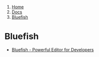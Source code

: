 <!-- -
Title: Bluefish
Description: Notes and links on the Bluefish text editor
First Published: 2014-03-10
- -->

<ol class="breadcrumb" itemprop="breadcrumb">
	<li><a href="/">Home</a></li>
	<li><a href="/docs/">Docs</a></li>
	<li><a href="/docs/bluefish.html">Bluefish</a></li>
</ol>

Bluefish
========

*   [Bluefish - Powerful Editor for Developers](http://www.tuxarena.com/2014/03/bluefish-powerful-editor-for-developers/)
